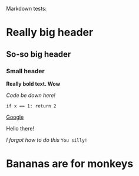 Markdown tests:

# Really big header
## So-so big header
### Small header

**Really bold text. Wow**


*Code be down here!*

`if x == 1: return 2`

[Google](https://www.google.com)


Hello there!


*I forgot how to do this*
`You silly!`

# Bananas are for monkeys
